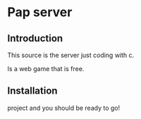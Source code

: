 Pap server
=======================

Introduction
------------
This source is the server just coding with c.

Is a web game that is free.

Installation
------------

project and you should be ready to go!

